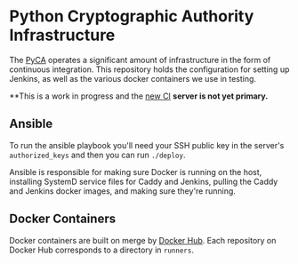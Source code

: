 # Python Cryptographic Authority Infrastructure

The [PyCA](https://github.com/pyca) operates a significant amount of
infrastructure in the form of continuous integration. This repository holds the
configuration for setting up Jenkins, as well as the various docker containers
we use in testing.

**This is a work in progress and the [new CI](https://ci.cryptography.io)
**server is not yet primary.**

## Ansible

To run the ansible playbook you'll need your SSH public key in the server's
`authorized_keys` and then you can run `./deploy`.

Ansible is responsible for making sure Docker is running on the host,
installing SystemD service files for Caddy and Jenkins, pulling the Caddy and
Jenkins docker images, and making sure they're running.

## Docker Containers

Docker containers are built on merge by [Docker
Hub](https://hub.docker.com/u/pyca/). Each repository on Docker Hub corresponds
to a directory in `runners`.
